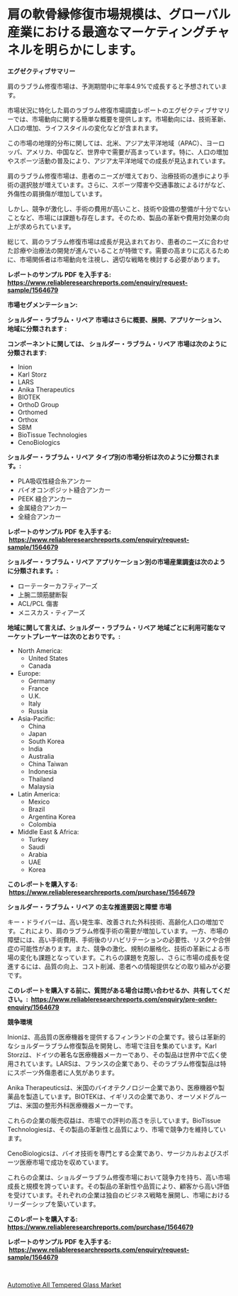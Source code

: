 <p><h1>肩の軟骨縁修復市場規模は、グローバル産業における最適なマーケティングチャネルを明らかにします。</h1></p><p><strong>エグゼクティブサマリー</strong></p>
<p><p>肩のラブラム修復市場は、予測期間中に年率4.9%で成長すると予想されています。</p><p>市場状況に特化した肩のラブラム修復市場調査レポートのエグゼクティブサマリーでは、市場動向に関する簡単な概要を提供します。市場動向には、技術革新、人口の増加、ライフスタイルの変化などが含まれます。</p><p>この市場の地理的分布に関しては、北米、アジア太平洋地域（APAC）、ヨーロッパ、アメリカ、中国など、世界中で需要が高まっています。特に、人口の増加やスポーツ活動の普及により、アジア太平洋地域での成長が見込まれています。</p><p>肩のラブラム修復市場は、患者のニーズが増えており、治療技術の進歩により手術の選択肢が増えています。さらに、スポーツ障害や交通事故によるけがなど、外傷性の肩損傷が増加しています。</p><p>しかし、競争が激化し、手術の費用が高いこと、技術や設備の整備が十分でないことなど、市場には課題も存在します。そのため、製品の革新や費用対効果の向上が求められています。</p><p>総じて、肩のラブラム修復市場は成長が見込まれており、患者のニーズに合わせた診療や治療法の開発が進んでいることが特徴です。需要の高まりに応えるために、市場関係者は市場動向を注視し、適切な戦略を検討する必要があります。</p></p>
<p><strong>レポートのサンプル PDF を入手する: <a href="https://www.reliableresearchreports.com/enquiry/request-sample/1564679">https://www.reliableresearchreports.com/enquiry/request-sample/1564679</a></strong></p>
<p><strong>市場セグメンテーション:</strong></p>
<p><strong> ショルダー・ラブラム・リペア 市場はさらに概要、展開、アプリケーション、地域に分類されます :</strong></p>
<p><strong>コンポーネントに関しては、 ショルダー・ラブラム・リペア 市場は次のように分類されます: &nbsp;</strong></p>
<p><ul><li>Inion</li><li>Karl Storz</li><li>LARS</li><li>Anika Therapeutics</li><li>BIOTEK</li><li>OrthoD Group</li><li>Orthomed</li><li>Orthox</li><li>SBM</li><li>BioTissue Technologies</li><li>CenoBiologics</li></ul></p>
<p><strong> ショルダー・ラブラム・リペア タイプ別の市場分析は次のように分類されます。:</strong></p>
<p><ul><li>PLA吸収性縫合糸アンカー</li><li>バイオコンポジット縫合アンカー</li><li>PEEK 縫合アンカー</li><li>金属縫合アンカー</li><li>全縫合アンカー</li></ul></p>
<p><strong>レポートのサンプル PDF を入手する: &nbsp;<a href="https://www.reliableresearchreports.com/enquiry/request-sample/1564679">https://www.reliableresearchreports.com/enquiry/request-sample/1564679</a></strong></p>
<p><strong> ショルダー・ラブラム・リペア アプリケーション別の市場産業調査は次のように分類されます。:</strong></p>
<p><ul><li>ローテーターカフティアーズ</li><li>上腕二頭筋腱断裂</li><li>ACL/PCL 傷害</li><li>メニスカス・ティアーズ</li></ul></p>
<p><strong>地域に関して言えば、ショルダー・ラブラム・リペア 地域ごとに利用可能なマーケットプレーヤーは次のとおりです。:</strong></p>
<p><ul>
    <li>
        North America:
        <ul>
            <li>United States</li>
            <li>Canada</li>
        </ul>
    </li>
    <li>
        Europe:
        <ul>
            <li>Germany</li>
            <li>France</li>
            <li>U.K.</li>
            <li>Italy</li>
            <li>Russia</li>
        </ul>
    </li>
    <li>
        Asia-Pacific:
        <ul>
            <li>China</li>
            <li>Japan</li>
            <li>South Korea</li>
            <li>India</li>
            <li>Australia</li>
            <li>China Taiwan</li>
            <li>Indonesia</li>
            <li>Thailand</li>
            <li>Malaysia</li>
        </ul>
    </li>
    <li>
        Latin America:
        <ul>
            <li>Mexico</li>
            <li>Brazil</li>
            <li>Argentina Korea</li>
            <li>Colombia</li>
        </ul>
    </li>
    <li>
        Middle East & Africa:
        <ul>
            <li>Turkey</li>
            <li>Saudi</li>
            <li>Arabia</li>
            <li>UAE</li>
            <li>Korea</li>
        </ul>
    </li>
    </ul></p>
<p><strong>このレポートを購入する: &nbsp;<a href="https://www.reliableresearchreports.com/purchase/1564679">https://www.reliableresearchreports.com/purchase/1564679</a></strong></p>
<p><strong>ショルダー・ラブラム・リペア の主な推進要因と障壁 市場</strong></p>
<p><p>キー・ドライバーは、高い発生率、改善された外科技術、高齢化人口の増加です。これにより、肩のラブラム修復手術の需要が増加しています。一方、市場の障壁には、高い手術費用、手術後のリハビリテーションの必要性、リスクや合併症の可能性があります。また、競争の激化、規制の厳格化、技術の革新による市場の変化も課題となっています。これらの課題を克服し、さらに市場の成長を促進するには、品質の向上、コスト削減、患者への情報提供などの取り組みが必要です。</p></p>
<p><strong>このレポートを購入する前に、質問がある場合は問い合わせるか、共有してください。:&nbsp; <a href="https://www.reliableresearchreports.com/enquiry/pre-order-enquiry/1564679">https://www.reliableresearchreports.com/enquiry/pre-order-enquiry/1564679</a></strong></p>
<p><strong>競争環境</strong></p>
<p><p>Inionは、高品質の医療機器を提供するフィンランドの企業です。彼らは革新的なショルダーラブラム修復製品を開発し、市場で注目を集めています。Karl Storzは、ドイツの著名な医療機器メーカーであり、その製品は世界中で広く使用されています。LARSは、フランスの企業であり、そのラブラム修復製品は特にスポーツ外傷患者に人気があります。</p><p>Anika Therapeuticsは、米国のバイオテクノロジー企業であり、医療機器や製薬品を製造しています。BIOTEKは、イギリスの企業であり、オーソメドグループは、米国の整形外科医療機器メーカーです。</p><p>これらの企業の販売収益は、市場での評判の高さを示しています。BioTissue Technologiesは、その製品の革新性と品質により、市場で競争力を維持しています。</p><p>CenoBiologicsは、バイオ技術を専門とする企業であり、サージカルおよびスポーツ医療市場で成功を収めています。</p><p>これらの企業は、ショルダーラブラム修復市場において競争力を持ち、高い市場成長と規模を誇っています。その製品の革新性や品質により、顧客から高い評価を受けています。それぞれの企業は独自のビジネス戦略を展開し、市場におけるリーダーシップを築いています。</p></p>
<p><strong>このレポートを購入する: &nbsp; <a href="https://www.reliableresearchreports.com/purchase/1564679">https://www.reliableresearchreports.com/purchase/1564679</a></strong></p>
<p><strong>レポートのサンプル PDF を入手する: &nbsp;<a href="https://www.reliableresearchreports.com/enquiry/request-sample/1564679">https://www.reliableresearchreports.com/enquiry/request-sample/1564679</a></strong><strong></strong></p>
<p>&nbsp;</p>
<p><p><a href="https://glittery-fuchsia-86a.notion.site/Automotive-All-Tempered-Glass-Market-Analysis-Examines-its-Scope-on-Growth-Opportunities-and-Foreca-a7a9462a3b5b4325941f3c12b9d568bf">Automotive All Tempered Glass Market</a></p></p>